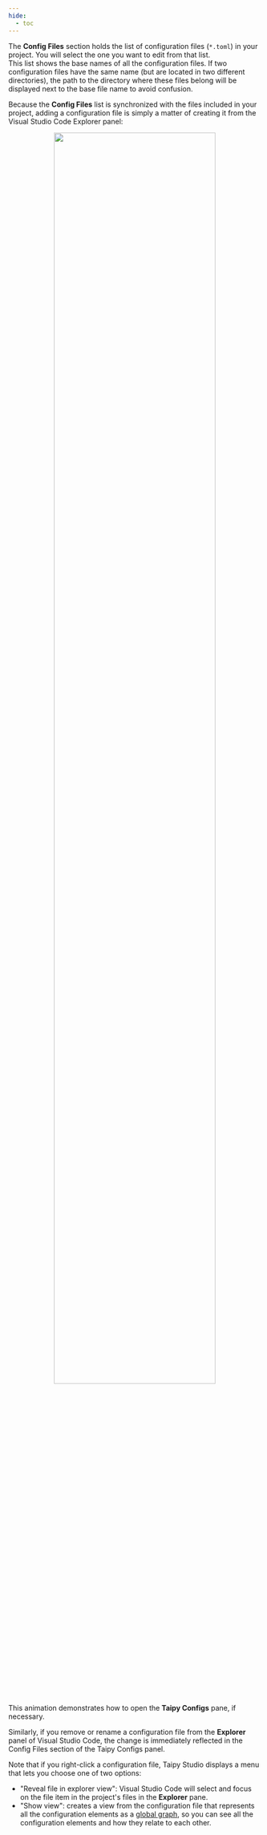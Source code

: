 ```yaml
---
hide:
  - toc
---
```


The **Config Files** section holds the list of configuration files (`*.toml`) in your
project. You will select the one you want to edit from that list.<br/>
This list shows the base names of all the configuration files. If two configuration files
have the same name (but are located in two different directories), the path to the directory
where these files belong will be displayed next to the base file name to avoid
confusion.

Because the **Config Files** list is synchronized with the files included in your project,
adding a configuration file is simply a matter of creating it from the Visual Studio
Code Explorer panel:

<p align="center">
  <img src="../../images/config_init.gif" width="80%"/>
</p>

This animation demonstrates how to open the **Taipy Configs** pane, if necessary.

Similarly, if you remove or rename a configuration file from the **Explorer** panel of Visual
Studio Code, the change is immediately reflected in the Config Files section of the
Taipy Configs panel.

Note that if you right-click a configuration file, Taipy Studio displays a menu that
lets you choose one of two options:

- "Reveal file in explorer view": Visual Studio Code will select and focus on the file
    item in the project's files in the **Explorer** pane.
- "Show view": creates a view from the configuration file that represents all the
    configuration elements as a [global graph](graphview.md), so you can see
    all the configuration elements and how they relate to each other.
